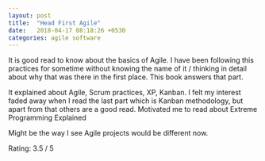 ```yaml
---
layout: post
title:  "Head First Agile"
date:   2018-04-17 08:18:26 +0530
categories: agile software
---
```


It is good read to know about the basics of Agile. I have been following this practices for sometime without knowing the name of it / thinking in detail about why that was there in the first place. This book answers that part.

It explained about Agile, Scrum practices, XP, Kanban. I felt my interest faded away when I read the last part which is Kanban methodology, but apart from that others are a good read. Motivated me to read about Extreme Programming Explained

Might be the way I see Agile projects would be different now.

Rating: 3.5 / 5


